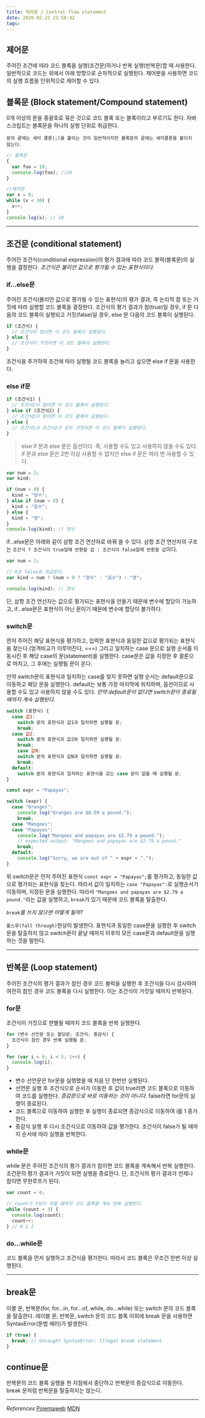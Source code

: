 ```yaml
---
title: 제어문 / Control flow statement
date: 2020-02-22 21:58:42
tags:
---
```


## 제어문

주어진 조건에 따라 코드 블록을 실행(조건문)하거나 반복 실행(반복문)할 때 사용한다. 일반적으로 코드는 위에서 아래 방향으로 순차적으로 실행된다. 제어문을 사용하면 코드의 실행 흐름을 인위적으로 제어할 수 있다.

## 블록문 (Block statement/Compound statement)

0개 이상의 문을 중괄호로 묶은 것으로 코드 블록 또는 블록이라고 부르기도 한다. 자바스크립트는 블록문을 하나의 실행 단위로 취급한다.

`문의 끝에는 세미 콜론(;)을 붙이는 것이 일반적이지만 블록문의 끝에는 세미콜론을 붙이지 않는다.`

```javascript
// 블록문
{
  var foo = 10;
  console.log(foo); //10
}

//제어문
var x = 0;
while (x < 10) {
  x++;
}
console.log(x); // 10
```

---

## 조건문 (conditional statement)

주어진 조건식(conditional expression)의 평가 결과에 따라 코드 블럭(블록문)의 실행을 결정한다. _조건식은 불리언 값으로 평가될 수 있는 표현식이다._

### if...else문

주어진 조건식(불리언 값으로 평가될 수 있는 표현식)의 평가 결과, 즉 논리적 참 또는 거짓에 따라 실행할 코드 블록을 결정한다. 조건식의 평가 결과가 참(true)일 경우, if 문 다음의 코드 블록이 실행되고 거짓(false)일 경우, else 문 다음의 코드 블록이 실행된다.

```javascript
if (조건식) {
  // 조건식이 참이면 이 코드 블록이 실행된다.
} else {
  // 조건식이 거짓이면 이 코드 블록이 실행된다.
}
```

조건식을 추가하여 조건에 따라 실행될 코드 블록을 늘리고 싶으면 else if 문을 사용한다.

### else if문

```javascript
if (조건식1) {
  // 조건식1이 참이면 이 코드 블록이 실행된다.
} else if (조건식2) {
  // 조건식2이 참이면 이 코드 블록이 실행된다.
} else {
  // 조건식1과 조건식2가 모두 거짓이면 이 코드 블록이 실행된다.
}
```

> else if 문과 else 문은 옵션이다. 즉, 사용할 수도 있고 사용하지 않을 수도 있다. if 문과 else 문은 2번 이상 사용할 수 없지만 else if 문은 여러 번 사용할 수 있다.

```javascript
var num = 2;
var kind;

if (num > 0) {
  kind = "양수";
} else if (num < 0) {
  kind = "음수";
} else {
  kind = "영";
}
console.log(kind); // 양수
```

if...else문은 아래와 같이 삼항 조건 연산자로 바꿔 쓸 수 있다. 삼항 조건 연산자의 구조는 `조건식 ? 조건식이 true일때 반환할 값 : 조건식이 false일때 반환할 값`이다.

```javascript
var num = 2;

// 0은 false로 취급된다.
var kind = num ? (num > 0 ? "양수" : "음수") : "영";

console.log(kind); // 양수
```

단, 삼항 조건 연산자는 값으로 평가되는 표현식을 만들기 때문에 변수에 할당이 가능하고, if...else문은 표현식이 아닌 문이기 때문에 변수에 할당이 불가하다.

### switch문

먼저 주어진 해당 표현식을 평가하고, 입력한 표현식과 동일한 값으로 평가되는 표현식을 찾는다.(엄격비교가 이루어진다, ===) 그리고 일치하는 case 문으로 실행 순서를 이동시킨 후 해당 case의 문(statement)을 실행한다. case문은 값을 지정한 후 콜론으로 마치고, 그 후에는 실행될 문이 온다.

만약 switch문의 표현식과 일치하는 case를 찾지 못하면 실행 순서는 default문으로 이동하고 해당 문을 실행한다. default는 보통 가장 마지막에 위치하며, 옵션이므로 사용할 수도 있고 사용하지 않을 수도 있다. _만약 default문이 없다면 switch문이 종료될 때까지 계속 실행된다._

```javascript
switch (표현식) {
  case 값1:
    switch 문의 표현식과 값1과 일치하면 실행될 문;
    break;
  case 값2:
    switch 문의 표현식과 값2와 일치하면 실행될 문;
    break;
    case 값N:
    switch 문의 표현식과 값N과 일치하면 실행될 문;
    break;
  default:
    switch 문의 표현식과 일치하는 표현식을 갖는 case 문이 없을 때 실행될 문;
}
```

```javascript
const expr = "Papayas";

switch (expr) {
  case "Oranges":
    console.log("Oranges are $0.59 a pound.");
    break;
  case "Mangoes":
  case "Papayas":
    console.log("Mangoes and papayas are $2.79 a pound.");
    // expected output: "Mangoes and papayas are $2.79 a pound."
    break;
  default:
    console.log("Sorry, we are out of " + expr + ".");
}
```

위 switch문은 먼저 주어진 표현식 `const expr = "Papayas";`를 평가하고, 동일한 값으로 평가되는 표현식을 찾는다. 따라서 값이 일치하는 `case "Papayas":`로 실행순서가 이동하며, 지정된 문을 실행한다. 따라서 `"Mangoes and papayas are $2.79 a pound."`라는 값을 실행하고, `break`가 있기 때문에 코드 블록을 탈출한다.

_`break`를 쓰지 않으면 어떻게 될까?_

`폴스루(fall through)`현상이 발생한다. 표현식과 동일한 case문을 실행한 후 switch문을 탈출하지 않고 switch문이 끝날 때까지 이후의 모든 case문과 default문을 실행하는 것을 말한다.

---

## 반복문 (Loop statement)

주어진 조건식의 평가 결과가 참인 경우 코드 블럭을 실행한 후 조건식을 다시 검사하여 여전히 참인 경우 코드 블록을 다시 실행한다. 이는 조건식이 거짓일 때까지 반복된다.

### for문

조건식이 거짓으로 판별될 때까지 코드 블록을 반복 실행한다.

```javascript
for (변수 선언문 또는 할당문; 조건식; 증감식) {
  조건식이 참인 경우 반복 실행될 문;
}

for (var i = 0; i < 5; 1++) {
  console.log(i);
}
```

- 변수 선언문은 for문을 실행했을 때 처음 단 한번만 실행된다.
- 선언문 실행 후 조건식으로 순서가 이동한 후 값이 true라면 코드 블록으로 이동하여 코드를 실행한다. _증감문으로 바로 이동하는 것이 아니다._ false라면 for문의 실행이 종료된다.
- 코드 블록으로 이동하여 실행한 후 실행이 종료되면 증감식으로 이동하여 i를 1 증가한다.
- 증감식 실행 후 다시 조건식으로 이동하여 값을 평가한다. 조건식이 false가 될 때까지 순서에 따라 실행을 반복한다.

### while문

while 문은 주어진 조건식의 평가 결과가 참이면 코드 블록을 계속해서 반복 실행한다. 조건문의 평가 결과가 거짓이 되면 실행을 종료한다. 단, 조건식의 평가 결과가 언제나 참이면 무한루프가 된다.

```javascript
var count = 0;

// count가 3보다 작을 때까지 코드 블록을 계속 반복 실행한다.
while (count < 3) {
  console.log(count);
  count++;
} // 0 1 2
```

### do...while문

코드 블록을 먼저 실행하고 조건식을 평가한다. 따라서 코드 블록은 무조건 한번 이상 실행된다.

---

## break문

이블 문, 반복문(for, for…in, for…of, while, do…while) 또는 switch 문의 코드 블록을 탈출한다. 레이블 문, 반복문, switch 문의 코드 블록 이외에 break 문을 사용하면 SyntaxError(문법 에러)가 발생한다.

```javascript
if (true) {
  break; // Uncaught SyntaxError: Illegal break statement
}
```

## continue문

반복문의 코드 블록 실행을 현 지점에서 중단하고 반복문의 증감식으로 이동한다. break 문처럼 반복문을 탈출하지는 않는다.

---

_References_
[Poiemaweb](https://poiemaweb.com/fastcampus/control-flow)
[MDN](https://developer.mozilla.org/ko/docs/Web/JavaScript/Reference/Statements/switch)
